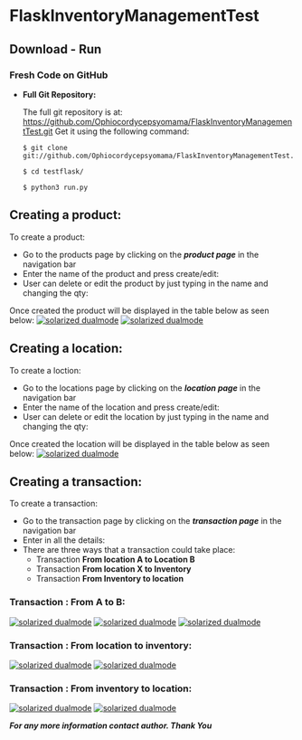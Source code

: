 # FlaskInventoryManagementTest
Download - Run
--------

### Fresh Code on GitHub

*   **Full Git Repository:**

    The full git repository is at: <https://github.com/Ophiocordycepsyomama/FlaskInventoryManagementTest.git>
    Get it using the following command:

        $ git clone git://github.com/Ophiocordycepsyomama/FlaskInventoryManagementTest.git
        
        $ cd testflask/
    
        $ python3 run.py
## Creating a product:


To create a product: 
*   Go to the products page by clicking on the ***product page*** in the navigation bar
*   Enter the name of the product and press create/edit:
*   User can delete or edit the product by just typing in the name and changing the qty:

Once created the product will be displayed in the table below as seen below:
[![solarized dualmode](https://github.com/Ophiocordycepsyomama/FlaskInventoryManagementTest/blob/6d372ffe6f5c4537ab7021e54d4352878bfa3605/ss%20for%20flasktest/2.png)](#features)
[![solarized dualmode](https://github.com/Ophiocordycepsyomama/FlaskInventoryManagementTest/blob/6d372ffe6f5c4537ab7021e54d4352878bfa3605/ss%20for%20flasktest/3.png)](#features)
## Creating a location:
To create a loction: 
*   Go to the locations page by clicking on the ***location page*** in the navigation bar
*   Enter the name of the location and press create/edit:
*   User can delete or edit the location by just typing in the name and changing the qty:

Once created the location will be displayed in the table below as seen below:
[![solarized dualmode](https://github.com/Ophiocordycepsyomama/FlaskInventoryManagementTest/blob/6d372ffe6f5c4537ab7021e54d4352878bfa3605/ss%20for%20flasktest/4.png)](#features)

## Creating a transaction:
To create a transaction: 
*   Go to the transaction page by clicking on the ***transaction page*** in the navigation bar
*   Enter in all the details:
*   There are three ways that a transaction could take place:
    * Transaction **From location A to Location B**
    * Transaction **From location X to Inventory**
    * Transaction **From Inventory to location**

### Transaction : From A to B:
[![solarized dualmode](https://github.com/Ophiocordycepsyomama/FlaskInventoryManagementTest/blob/6d372ffe6f5c4537ab7021e54d4352878bfa3605/ss%20for%20flasktest/7.png)](#features)
[![solarized dualmode](https://github.com/Ophiocordycepsyomama/FlaskInventoryManagementTest/blob/6d372ffe6f5c4537ab7021e54d4352878bfa3605/ss%20for%20flasktest/8.png)](#features)
[![solarized dualmode](https://github.com/Ophiocordycepsyomama/FlaskInventoryManagementTest/blob/6d372ffe6f5c4537ab7021e54d4352878bfa3605/ss%20for%20flasktest/9.png)](#features)
### Transaction : From location to inventory:
[![solarized dualmode](https://github.com/Ophiocordycepsyomama/FlaskInventoryManagementTest/blob/6d372ffe6f5c4537ab7021e54d4352878bfa3605/ss%20for%20flasktest/10.png)](#features)
[![solarized dualmode](https://github.com/Ophiocordycepsyomama/FlaskInventoryManagementTest/blob/6d372ffe6f5c4537ab7021e54d4352878bfa3605/ss%20for%20flasktest/11.png)](#features)
### Transaction : From inventory to location:
[![solarized dualmode](https://github.com/Ophiocordycepsyomama/FlaskInventoryManagementTest/blob/6d372ffe6f5c4537ab7021e54d4352878bfa3605/ss%20for%20flasktest/5.png)](#features)
[![solarized dualmode](https://github.com/Ophiocordycepsyomama/FlaskInventoryManagementTest/blob/6d372ffe6f5c4537ab7021e54d4352878bfa3605/ss%20for%20flasktest/6.png)](#features)

***For any more information contact author. Thank You***






